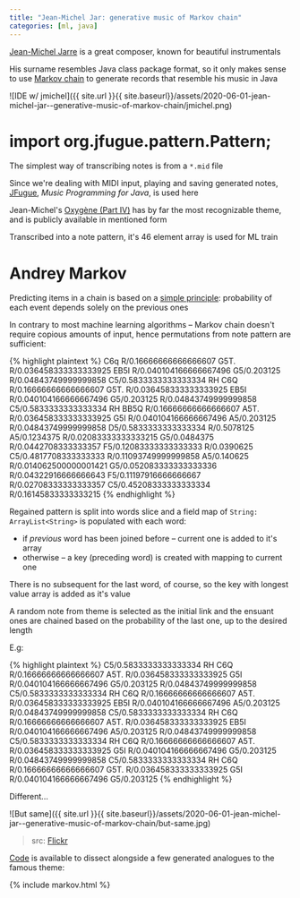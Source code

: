 ```yaml
---
title: "Jean-Michel Jar: generative music of Markov chain"
categories: [ml, java]
---
```



[Jean-Michel Jarre](https://en.wikipedia.org/wiki/Jean-Michel_Jarre)
is a great composer, known for beautiful instrumentals

His surname resembles Java class package format, so it only makes sense to use
[Markov chain](https://en.wikipedia.org/wiki/Markov_chain) to generate records that
resemble his music in Java

![IDE w/ jmichel]({{ site.url }}{{ site.baseurl}}/assets/2020-06-01-jean-michel-jar--generative-music-of-markov-chain/jmichel.png)


# import org.jfugue.pattern.Pattern;

The simplest way of transcribing notes is from a `*.mid` file

Since we're dealing with MIDI input, playing and saving generated notes,
[JFugue](http://www.jfugue.org/), _Music Programming for Java_, is used here

Jean-Michel's [Oxygène (Part IV)](https://www.youtube.com/watch?v=N4oSXmnkPUU)
has by far the most recognizable theme, and is publicly available in mentioned form

Transcribed into a note pattern, it's 46 element array is used for ML train


# Andrey Markov

Predicting items in a chain is based on a [simple principle](https://setosa.io/ev/markov-chains/):
probability of each event depends solely on the previous ones

In contrary to most machine learning algorithms – Markov chain doesn't
require copious amounts of input, hence permutations from note pattern are sufficient:

{% highlight plaintext %}
C6q R/0.16666666666666607 G5T. R/0.036458333333333925 EB5I R/0.040104166666667496 G5/0.203125 R/0.04843749999999858 C5/0.5833333333333334 RH C6Q R/0.16666666666666607 G5T. R/0.036458333333333925 EB5I R/0.040104166666667496 G5/0.203125 R/0.04843749999999858 C5/0.5833333333333334 RH BB5Q R/0.16666666666666607 A5T. R/0.036458333333333925 G5I R/0.040104166666667496 A5/0.203125 R/0.04843749999999858 D5/0.5833333333333334 R/0.5078125 A5/0.1234375 R/0.02083333333333215 G5/0.0484375 R/0.0442708333333357 F5/0.12083333333333333 R/0.0390625 C5/0.4817708333333333 R/0.11093749999999858 A5/0.140625 R/0.014062500000001421 G5/0.052083333333333336 R/0.04322916666666643 F5/0.11197916666666667 R/0.02708333333333357 C5/0.45208333333333334 R/0.16145833333333215
{% endhighlight %}

Regained pattern is split into words slice and a field map of
`String: ArrayList<String>` is populated with each word:
  * if *previous* word has been joined before – current one is added to it's array
  * otherwise – a key (preceding word) is created with mapping to current one

There is no subsequent for the last word, of course, so the key with longest
value array is added as it's value

A random note from theme is selected as the initial link and the ensuant ones are
chained based on the probability of the last one, up to the desired length

E.g:

{% highlight plaintext %}
C5/0.5833333333333334 RH C6Q R/0.16666666666666607 A5T. R/0.036458333333333925 G5I R/0.040104166666667496 G5/0.203125 R/0.04843749999999858 C5/0.5833333333333334 RH C6Q R/0.16666666666666607 A5T. R/0.036458333333333925 EB5I R/0.040104166666667496 A5/0.203125 R/0.04843749999999858 C5/0.5833333333333334 RH C6Q R/0.16666666666666607 A5T. R/0.036458333333333925 EB5I R/0.040104166666667496 A5/0.203125 R/0.04843749999999858 C5/0.5833333333333334 RH C6Q R/0.16666666666666607 A5T. R/0.036458333333333925 G5I R/0.040104166666667496 G5/0.203125 R/0.04843749999999858 C5/0.5833333333333334 RH C6Q R/0.16666666666666607 G5T. R/0.036458333333333925 G5I R/0.040104166666667496 G5/0.203125
{% endhighlight %}

Different...

![But same]({{ site.url }}{{ site.baseurl}}/assets/2020-06-01-jean-michel-jar--generative-music-of-markov-chain/but-same.jpg)
> src: [Flickr](https://www.flickr.com/photos/lesterchan/18233447992)


[Code](https://github.com/ushtipak/jean-michel-jar) is available to dissect
alongside a few generated analogues to the famous theme:

{% include markov.html %}

